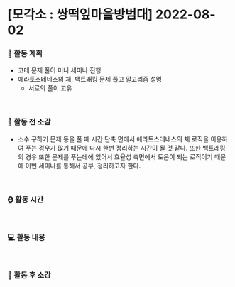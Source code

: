 # [모각소 : 쌍떡잎마을방범대] 2022-08-02

### 📅 활동 계획
* 코테 문제 풀이 미니 세미나 진행
* 에라토스테네스의 체, 백트래킹 문제 풀고 알고리즘 설명
  * 서로의 풀이 고유

<br>

### 💬 활동 전 소감
* 소수 구하기 문제 등을 풀 때 시간 단축 면에서 에라토스테네스의 체 로직을 이용하여 푸는 경우가 많기 때문에 다시 한번 정리하는 시간이 될 것 같다. 또한 백트래킹의 경우 또한 문제를 푸는데에 있어서 효율성 측면에서 도움이 되는 로직이기 때문에 이번 세미나를 통해서 공부, 정리하고자 한다.

<br>

### ⌚️ 활동 시간

<br>

### 💻 활동 내용

<br>

### 💬 활동 후 소감